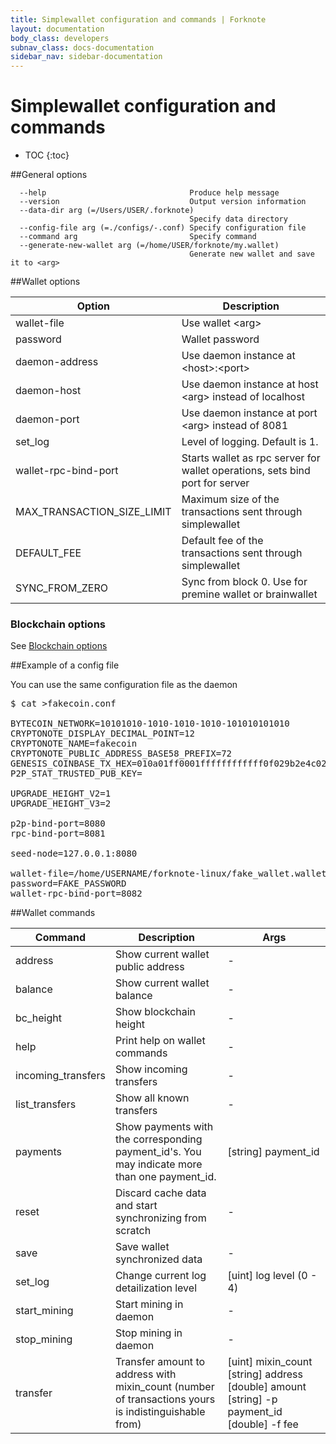 ```yaml
---
title: Simplewallet configuration and commands | Forknote
layout: documentation
body_class: developers
subnav_class: docs-documentation
sidebar_nav: sidebar-documentation
---
```


# Simplewallet configuration and commands

* TOC
{:toc}

##General options

      --help                                Produce help message
      --version                             Output version information
      --data-dir arg (=/Users/USER/.forknote)
                                            Specify data directory
      --config-file arg (=./configs/-.conf) Specify configuration file
      --command arg                         Specify command
      --generate-new-wallet arg (=/home/USER/forknote/my.wallet)
                                            Generate new wallet and save it to <arg>


##Wallet options

Option | Description
-----------|-----------|
wallet-file | Use wallet &lt;arg&gt;
password | Wallet password
daemon-address | Use daemon instance at &lt;host&gt;:&lt;port&gt;
daemon-host | Use daemon instance at host &lt;arg&gt; instead of localhost
daemon-port | Use daemon instance at port &lt;arg&gt; instead of 8081
set_log | Level of logging. Default is 1.
wallet-rpc-bind-port | Starts wallet as rpc server for wallet operations, sets bind port for server
MAX_TRANSACTION_SIZE_LIMIT | Maximum size of the transactions sent through simplewallet
DEFAULT_FEE | Default fee of the transactions sent through simplewallet
SYNC_FROM_ZERO | Sync from block 0. Use for premine wallet or brainwallet

### Blockchain options

See [Blockchain options][Blockchain_options]


##Example of a config file

You can use the same configuration file as the daemon

<pre class="terminal">$ cat >fakecoin.conf 

BYTECOIN_NETWORK=10101010-1010-1010-1010-101010101010
CRYPTONOTE_DISPLAY_DECIMAL_POINT=12
CRYPTONOTE_NAME=fakecoin
CRYPTONOTE_PUBLIC_ADDRESS_BASE58_PREFIX=72
GENESIS_COINBASE_TX_HEX=010a01ff0001ffffffffffff0f029b2e4c0271c0b42e7c53291a94d1c0cbff8883f8024f5142ee494ffbbd08807121013c086a48c15fb637a96991bc6d53caf77068b5ba6eeb3c82357228c49790584a
P2P_STAT_TRUSTED_PUB_KEY=

UPGRADE_HEIGHT_V2=1
UPGRADE_HEIGHT_V3=2

p2p-bind-port=8080
rpc-bind-port=8081

seed-node=127.0.0.1:8080

wallet-file=/home/USERNAME/forknote-linux/fake_wallet.wallet
password=FAKE_PASSWORD
wallet-rpc-bind-port=8082
</pre>


##Wallet commands

Command | Description | Args 
-----------|-----------|-----------|
address | Show current wallet public address | - 
balance | Show current wallet balance | - 
bc_height | Show blockchain height | - 
help  | Print help on wallet commands | - 
incoming_transfers | Show incoming transfers | - 
list_transfers | Show all known transfers | - 
payments | Show payments with the corresponding payment_id's. You may indicate more than one payment_id. | &#91;string&#93;&nbsp;payment_id 
reset | Discard cache data and start synchronizing from scratch | - 
save | Save wallet synchronized data | - 
set_log | Change current log detailization level | &#91;uint&#93; log level (0 - 4)
start_mining | Start mining in daemon | - 
stop_mining | Stop mining in daemon | -
transfer | Transfer amount to address with mixin_count (number of transactions yours is indistinguishable from) | &#91;uint&#93; mixin_count <br/> &#91;string&#93; address <br/> &#91;double&#93; amount <br/> &#91;string&#93; -p payment_id <br/> &#91;double&#93; -f fee


[Blockchain_options]: /documentation/daemon/#blockchain-options